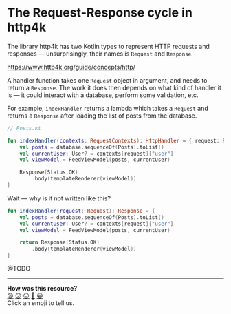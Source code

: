 # The Request-Response cycle in http4k

The library http4k has two Kotlin types to represent HTTP requests and responses — unsurprisingly, 
their names is `Request` and `Response`.

https://www.http4k.org/guide/concepts/http/

A handler function takes one `Request` object in argument, and needs to return a `Response`. 
The work it does then depends on what kind of handler it is — it could interact with a database, perform some 
validation, etc.

For example, `indexHandler` returns a lambda which takes a `Request` and returns a `Response` after loading 
the list of posts from the database.

```kotlin
// Posts.kt

fun indexHandler(contexts: RequestContexts): HttpHandler = { request: Request ->
    val posts = database.sequenceOf(Posts).toList()
    val currentUser: User? = contexts[request]["user"]
    val viewModel = FeedViewModel(posts, currentUser)

    Response(Status.OK)
        .body(templateRenderer(viewModel))
}
```


Wait — why is it not written like this?

```kotlin
fun indexHandler(request: Request): Response = {
    val posts = database.sequenceOf(Posts).toList()
    val currentUser: User? = contexts[request]["user"]
    val viewModel = FeedViewModel(posts, currentUser)

    return Response(Status.OK)
        .body(templateRenderer(viewModel))
}
```

@TODO

<!-- BEGIN GENERATED SECTION DO NOT EDIT -->

---

**How was this resource?**  
[😫](https://airtable.com/shrUJ3t7KLMqVRFKR?prefill_Repository=makersacademy%2Facebook-kotlin-http4k-template&prefill_File=src%2Fmain%2Fkotlin%2Fcom%2Facebook%2Fhandlers%2FREADME.md&prefill_Sentiment=😫) [😕](https://airtable.com/shrUJ3t7KLMqVRFKR?prefill_Repository=makersacademy%2Facebook-kotlin-http4k-template&prefill_File=src%2Fmain%2Fkotlin%2Fcom%2Facebook%2Fhandlers%2FREADME.md&prefill_Sentiment=😕) [😐](https://airtable.com/shrUJ3t7KLMqVRFKR?prefill_Repository=makersacademy%2Facebook-kotlin-http4k-template&prefill_File=src%2Fmain%2Fkotlin%2Fcom%2Facebook%2Fhandlers%2FREADME.md&prefill_Sentiment=😐) [🙂](https://airtable.com/shrUJ3t7KLMqVRFKR?prefill_Repository=makersacademy%2Facebook-kotlin-http4k-template&prefill_File=src%2Fmain%2Fkotlin%2Fcom%2Facebook%2Fhandlers%2FREADME.md&prefill_Sentiment=🙂) [😀](https://airtable.com/shrUJ3t7KLMqVRFKR?prefill_Repository=makersacademy%2Facebook-kotlin-http4k-template&prefill_File=src%2Fmain%2Fkotlin%2Fcom%2Facebook%2Fhandlers%2FREADME.md&prefill_Sentiment=😀)  
Click an emoji to tell us.

<!-- END GENERATED SECTION DO NOT EDIT -->
